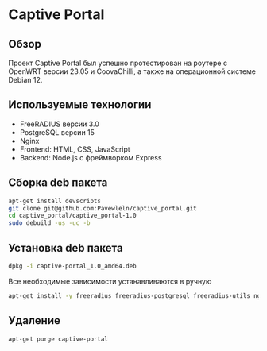 # Captive Portal

## Обзор
Проект Captive Portal был успешно протестирован на роутере с OpenWRT версии 23.05 и CoovaChilli, а также на операционной системе Debian 12.

## Используемые технологии
- FreeRADIUS версии 3.0
- PostgreSQL версии 15
- Nginx
- Frontend: HTML, CSS, JavaScript
- Backend: Node.js с фреймворком Express


## Сборка deb пакета
```bash
apt-get install devscripts
git clone git@github.com:Pavewleln/captive_portal.git
cd captive_portal/captive_portal-1.0
sudo debuild -us -uc -b
```

## Установка deb пакета
```bash
dpkg -i captive-portal_1.0_amd64.deb
```

Все необходимые зависимости устанавливаются в ручную
```bash
apt-get install -y freeradius freeradius-postgresql freeradius-utils nginx curl npm postgresql postgresql-contrib
```

## Удаление 
```bash
apt-get purge captive-portal
```